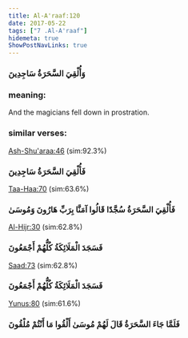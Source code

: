 ```yaml
---
title: Al-A'raaf:120
date: 2017-05-22
tags: ["7 .Al-A'raaf"]
hidemeta: true 
ShowPostNavLinks: true 
---
```

### وَأُلْقِيَ السَّحَرَةُ سَاجِدِينَ
### meaning: 
And the magicians fell down in prostration.
### similar verses: 

[Ash-Shu'araa:46](/26/46) (sim:92.3%)

### فَأُلْقِيَ السَّحَرَةُ سَاجِدِينَ

[Taa-Haa:70](/20/70) (sim:63.6%)

### فَأُلْقِيَ السَّحَرَةُ سُجَّدًا قَالُوا آمَنَّا بِرَبِّ هَارُونَ وَمُوسَىٰ

[Al-Hijr:30](/15/30) (sim:62.8%)

### فَسَجَدَ الْمَلَائِكَةُ كُلُّهُمْ أَجْمَعُونَ

[Saad:73](/38/73) (sim:62.8%)

### فَسَجَدَ الْمَلَائِكَةُ كُلُّهُمْ أَجْمَعُونَ

[Yunus:80](/10/80) (sim:61.6%)

### فَلَمَّا جَاءَ السَّحَرَةُ قَالَ لَهُمْ مُوسَىٰ أَلْقُوا مَا أَنْتُمْ مُلْقُونَ

